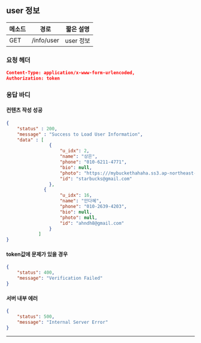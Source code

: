 ## user 정보

| 메소드 | 경로       | 짧은 설명 |
| ------ | ---------- | --------- |
| GET    | /info/user | user 정보 |

### 요청 헤더

```json
Content-Type: application/x-www-form-urlencoded,
Authorization: token
```

### 응답 바디

#### 컨텐츠 작성 성공

```json
{
    "status" : 200,
    "message" : "Success to Load User Information",
    "data" : [
                {
                    "u_idx": 2,
                    "name": "상은",
                    "phone": "010-6211-4771",
                    "bio": null,
                    "photo": "https:///mybuckethahaha.ss3.ap-northeast-2.amazonaws.com/mybuckethahaha/1515681636954.jpg",
                    "id": "starbucks@gmail.com"
                },
              {
                    "u_idx": 16,
                    "name": "안다혜",
                    "phone": "010-2639-4203",
                    "bio": null,
                    "photo": null,
                    "id": "ahndh8@gmail.com"
                }
            ]
}
```

#### token값에 문제가 있을 경우

```json
{
    "status": 400,
    "message": "Verification Failed"
}
```

#### 서버 내부 에러

```json
{
    "status": 500,
    "message": "Internal Server Error"
}
```
------